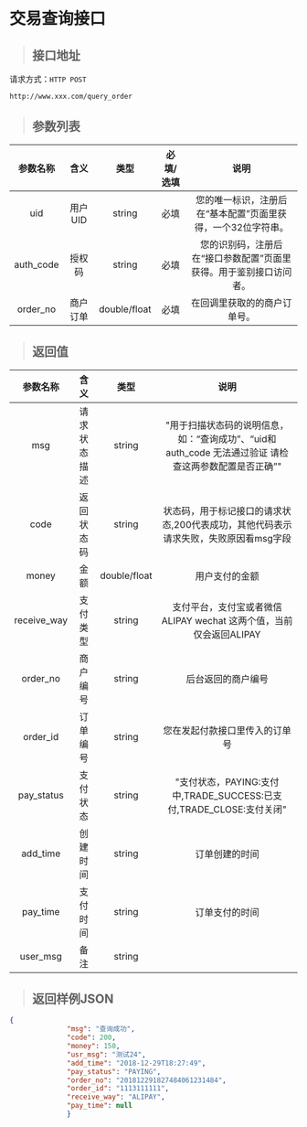 # 交易查询接口

> ## 接口地址

请求方式：`HTTP POST`

    http://www.xxx.com/query_order

>## 参数列表

参数名称|含义|类型|必填/选填|说明
:--:|:--:|:--:|:--:|:--:
uid|用户UID|string|必填|您的唯一标识，注册后在“基本配置”页面里获得，一个32位字符串。
auth_code|授权码|string|必填|您的识别码，注册后在“接口参数配置”页面里获得。用于鉴别接口访问者。
order_no|商户订单|double/float|必填|在回调里获取的的商户订单号。

>## 返回值

参数名称|含义|类型|说明
:--:|:--:|:--:|:--:
msg|请求状态描述|string|"用于扫描状态码的说明信息，如：“查询成功”、“uid和auth_code 无法通过验证 请检查这两参数配置是否正确”"
code|返回状态码|string|状态码，用于标记接口的请求状态,200代表成功，其他代码表示请求失败，失败原因看msg字段
money|金额|double/float|用户支付的金额
receive_way|支付类型|string|支付平台，支付宝或者微信 ALIPAY wechat 这两个值，当前仅会返回ALIPAY
order_no|商户编号|string|后台返回的商户编号
order_id|订单编号|string|您在发起付款接口里传入的订单号
pay_status|支付状态|string|"支付状态，PAYING:支付中,TRADE_SUCCESS:已支付,TRADE_CLOSE:支付关闭"
add_time|创建时间|string|订单创建的时间
pay_time|支付时间|string|订单支付的时间
user_msg|备注|string|

>## 返回样例JSON

```json
{
              "msg": "查询成功",
              "code": 200,
              "money": 150,
              "usr_msg": "测试24",
              "add_time": "2018-12-29T18:27:49",
              "pay_status": "PAYING",
              "order_no": "201812291827484061231484",
              "order_id": "1113111111",
              "receive_way": "ALIPAY",
              "pay_time": null
              }
```







